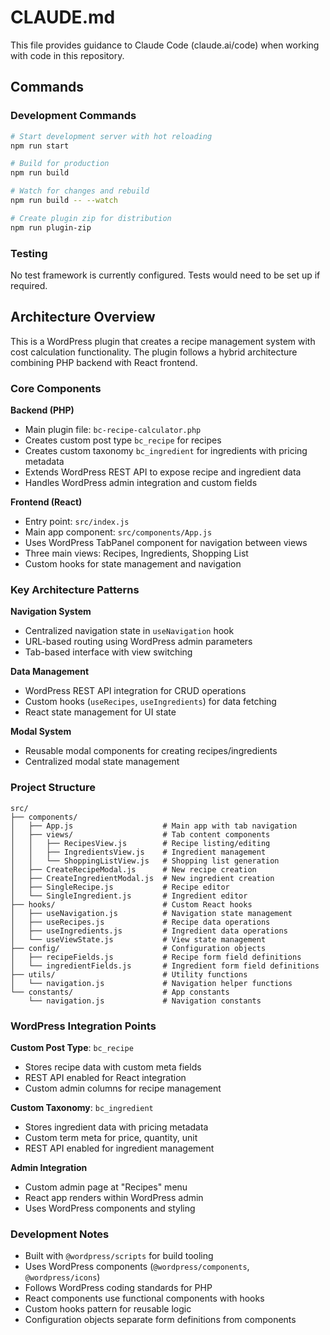 # CLAUDE.md

This file provides guidance to Claude Code (claude.ai/code) when working with code in this repository.

## Commands

### Development Commands
```bash
# Start development server with hot reloading
npm run start

# Build for production
npm run build

# Watch for changes and rebuild
npm run build -- --watch

# Create plugin zip for distribution
npm run plugin-zip
```

### Testing
No test framework is currently configured. Tests would need to be set up if required.

## Architecture Overview

This is a WordPress plugin that creates a recipe management system with cost calculation functionality. The plugin follows a hybrid architecture combining PHP backend with React frontend.

### Core Components

**Backend (PHP)**
- Main plugin file: `bc-recipe-calculator.php`
- Creates custom post type `bc_recipe` for recipes
- Creates custom taxonomy `bc_ingredient` for ingredients with pricing metadata
- Extends WordPress REST API to expose recipe and ingredient data
- Handles WordPress admin integration and custom fields

**Frontend (React)**
- Entry point: `src/index.js`
- Main app component: `src/components/App.js`
- Uses WordPress TabPanel component for navigation between views
- Three main views: Recipes, Ingredients, Shopping List
- Custom hooks for state management and navigation

### Key Architecture Patterns

**Navigation System**
- Centralized navigation state in `useNavigation` hook
- URL-based routing using WordPress admin parameters
- Tab-based interface with view switching

**Data Management**
- WordPress REST API integration for CRUD operations
- Custom hooks (`useRecipes`, `useIngredients`) for data fetching
- React state management for UI state

**Modal System**
- Reusable modal components for creating recipes/ingredients
- Centralized modal state management

### Project Structure
```
src/
├── components/
│   ├── App.js                    # Main app with tab navigation
│   ├── views/                    # Tab content components
│   │   ├── RecipesView.js        # Recipe listing/editing
│   │   ├── IngredientsView.js    # Ingredient management
│   │   └── ShoppingListView.js   # Shopping list generation
│   ├── CreateRecipeModal.js      # New recipe creation
│   ├── CreateIngredientModal.js  # New ingredient creation
│   ├── SingleRecipe.js           # Recipe editor
│   └── SingleIngredient.js       # Ingredient editor
├── hooks/                        # Custom React hooks
│   ├── useNavigation.js          # Navigation state management
│   ├── useRecipes.js             # Recipe data operations
│   ├── useIngredients.js         # Ingredient data operations
│   └── useViewState.js           # View state management
├── config/                       # Configuration objects
│   ├── recipeFields.js           # Recipe form field definitions
│   └── ingredientFields.js       # Ingredient form field definitions
├── utils/                        # Utility functions
│   └── navigation.js             # Navigation helper functions
└── constants/                    # App constants
    └── navigation.js             # Navigation constants
```

### WordPress Integration Points

**Custom Post Type**: `bc_recipe`
- Stores recipe data with custom meta fields
- REST API enabled for React integration
- Custom admin columns for recipe management

**Custom Taxonomy**: `bc_ingredient`
- Stores ingredient data with pricing metadata
- Custom term meta for price, quantity, unit
- REST API enabled for ingredient management

**Admin Integration**
- Custom admin page at "Recipes" menu
- React app renders within WordPress admin
- Uses WordPress components and styling

### Development Notes

- Built with `@wordpress/scripts` for build tooling
- Uses WordPress components (`@wordpress/components`, `@wordpress/icons`)
- Follows WordPress coding standards for PHP
- React components use functional components with hooks
- Custom hooks pattern for reusable logic
- Configuration objects separate form definitions from components